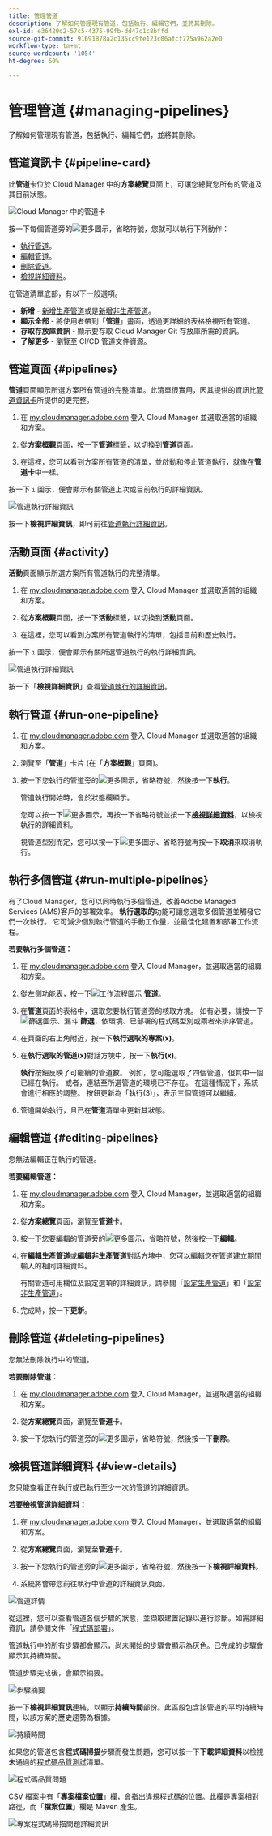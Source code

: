 ```yaml
---
title: 管理管道
description: 了解如何管理現有管道，包括執行、編輯它們，並將其刪除。
exl-id: e36420d2-57c5-4375-99fb-dd47c1c8bffd
source-git-commit: 91691878a2c135cc9fe123c06afcf775a962a2e0
workflow-type: tm+mt
source-wordcount: '1054'
ht-degree: 60%

---
```



# 管理管道 {#managing-pipelines}

了解如何管理現有管道，包括執行、編輯它們，並將其刪除。

## 管道資訊卡 {#pipeline-card}

此&#x200B;**管道**&#x200B;卡位於 Cloud Manager 中的&#x200B;**方案總覽**&#x200B;頁面上，可讓您總覽您所有的管道及其目前狀態。

![Cloud Manager 中的管道卡](/help/assets/configure-pipelines/pipelines-card.png)

按一下每個管道旁的![更多圖示，省略符號](https://spectrum.adobe.com/static/icons/workflow_18/Smock_More_18_N.svg)，您就可以執行下列動作：

* [執行管道](#running-pipelines)。
* [編輯管道](#editing-pipelines)。
* [刪除管道](#deleting-pipelines)。
* [檢視詳細資料](#view-details)。

在管道清單底部，有以下一般選項。

* **新增** - [新增生產管道](/help/using/production-pipelines.md)或是[新增非生產管道](/help/using/non-production-pipelines.md)。
* **顯示全部** - 將使用者帶到「**管道**」畫面，透過更詳細的表格檢視所有管道。
* **存取存放庫資訊** - 顯示要存取 Cloud Manager Git 存放庫所需的資訊。
* **了解更多** - 瀏覽至 CI/CD 管道文件資源。

## 管道頁面 {#pipelines}

**管道**&#x200B;頁面顯示所選方案所有管道的完整清單。此清單很實用，因其提供的資訊比[管道資訊卡](#pipeline-card)所提供的更完整。

1. 在 [my.cloudmanager.adobe.com](https://my.cloudmanager.adobe.com/) 登入 Cloud Manager 並選取適當的組織和方案。

1. 從&#x200B;**方案概觀**&#x200B;頁面，按一下&#x200B;**管道**&#x200B;標籤，以切換到&#x200B;**管道**&#x200B;頁面。

1. 在這裡，您可以看到方案所有管道的清單，並啟動和停止管道執行，就像在&#x200B;**管道卡**&#x200B;中一樣。

按一下 `i` 圖示，便會顯示有關管道上次或目前執行的詳細資訊。

![管道執行詳細資訊](/help/assets/configure-pipelines/pipeline-status.png)

按一下&#x200B;**檢視詳細資訊**，即可前往[管道執行詳細資訊](#view-details)。

## 活動頁面 {#activity}

**活動**&#x200B;頁面顯示所選方案所有管道執行的完整清單。

1. 在 [my.cloudmanager.adobe.com](https://my.cloudmanager.adobe.com/) 登入 Cloud Manager 並選取適當的組織和方案。

1. 從&#x200B;**方案概觀**&#x200B;頁面，按一下&#x200B;**活動**&#x200B;標籤，以切換到&#x200B;**活動**&#x200B;頁面。

1. 在這裡，您可以看到方案所有管道執行的清單，包括目前和歷史執行。

按一下 `i` 圖示，便會顯示有關所選管道執行的執行詳細資訊。

![管道執行詳細資訊](/help/assets/configure-pipelines/pipeline-activity.png)

按一下「**檢視詳細資訊**」查看[管道執行的詳細資訊](#view-details)。

## 執行管道 {#run-one-pipeline}

1. 在 [my.cloudmanager.adobe.com](https://my.cloudmanager.adobe.com/) 登入 Cloud Manager 並選取適當的組織和方案。
1. 瀏覽至「**管道**」卡片 (在「**方案概觀**」頁面)。
1. 按一下您執行的管道旁的![更多圖示，省略符號](https://spectrum.adobe.com/static/icons/workflow_18/Smock_More_18_N.svg)，然後按一下&#x200B;**執行**。

   管道執行開始時，會於狀態欄顯示。

   您可以按一下![更多圖示，再按一下省略符號](https://spectrum.adobe.com/static/icons/workflow_18/Smock_More_18_N.svg)並按一下&#x200B;**[檢視詳細資料](#view-details)**，以檢視執行的詳細資料。

   視管道型別而定，您可以按一下![更多圖示、省略符號](https://spectrum.adobe.com/static/icons/workflow_18/Smock_More_18_N.svg)再按一下&#x200B;**取消**&#x200B;來取消執行。

## 執行多個管道 {#run-multiple-pipelines}

有了Cloud Manager，您可以同時執行多個管道，改善Adobe Managed Services (AMS)客戶的部署效率。 **執行選取的**&#x200B;功能可讓您選取多個管道並觸發它們一次執行。 它可減少個別執行管道的手動工作量，並最佳化建置和部署工作流程。

**若要執行多個管道：**

1. 在 [my.cloudmanager.adobe.com](https://my.cloudmanager.adobe.com/) 登入 Cloud Manager，並選取適當的組織和方案。
1. 從左側功能表，按一下![工作流程圖示](https://spectrum.adobe.com/static/icons/workflow_18/Smock_Workflow_18_N.svg) **管道**。
1. 在&#x200B;**管道**頁面的表格中，選取您要執行管道旁的核取方塊。
如有必要，請按一下![篩選圖示、漏斗](https://spectrum.adobe.com/static/icons/workflow_18/Smock_Filter_18_N.svg) **篩選**，依環境、已部署的程式碼型別或兩者來排序管道。
1. 在頁面的右上角附近，按一下&#x200B;**執行選取的專案(x)**。
1. 在&#x200B;**執行選取的管道(x)**&#x200B;對話方塊中，按一下&#x200B;**執行(x)**。

   **執行**&#x200B;按鈕反映了可繼續的管道數。 例如，您可能選取了四個管道，但其中一個已經在執行。 或者，連結至所選管道的環境已不存在。 在這種情況下，系統會進行相應的調整。 按鈕更新為「執行(3)」，表示三個管道可以繼續。

1. 管道開始執行，且已在&#x200B;**管道**&#x200B;清單中更新其狀態。

## 編輯管道 {#editing-pipelines}

您無法編輯正在執行的管道。

**若要編輯管道：**

1. 在 [my.cloudmanager.adobe.com](https://my.cloudmanager.adobe.com/) 登入 Cloud Manager，並選取適當的組織和方案。

1. 從&#x200B;**方案總覽**&#x200B;頁面，瀏覽至&#x200B;**管道**&#x200B;卡。

1. 按一下您要編輯的管道旁的![更多圖示，省略符號](https://spectrum.adobe.com/static/icons/workflow_18/Smock_More_18_N.svg)，然後按一下&#x200B;**編輯**。

1. 在&#x200B;**編輯生產管道**&#x200B;或&#x200B;**編輯非生產管道**&#x200B;對話方塊中，您可以編輯您在管道建立期間輸入的相同詳細資料。

   有關管道可用欄位及設定選項的詳細資訊，請參閱「[設定生產管道](/help/using/production-pipelines.md)」和「[設定非生產管道](/help/using/non-production-pipelines.md)」。

1. 完成時，按一下&#x200B;**更新**。

## 刪除管道 {#deleting-pipelines}

您無法刪除執行中的管道。

**若要刪除管道：**

1. 在 [my.cloudmanager.adobe.com](https://my.cloudmanager.adobe.com/) 登入 Cloud Manager，並選取適當的組織和方案。

1. 從&#x200B;**方案總覽**&#x200B;頁面，瀏覽至&#x200B;**管道**&#x200B;卡。

1. 按一下您執行的管道旁的![更多圖示，省略符號](https://spectrum.adobe.com/static/icons/workflow_18/Smock_More_18_N.svg)，然後按一下&#x200B;**刪除**。


## 檢視管道詳細資料 {#view-details}

您只能查看正在執行或已執行至少一次的管道的詳細資訊。

**若要檢視管道詳細資料：**

1. 在 [my.cloudmanager.adobe.com](https://my.cloudmanager.adobe.com/) 登入 Cloud Manager，並選取適當的組織和方案。

1. 從&#x200B;**方案總覽**&#x200B;頁面，瀏覽至&#x200B;**管道**&#x200B;卡。

1. 按一下您執行的管道旁的![更多圖示，省略符號](https://spectrum.adobe.com/static/icons/workflow_18/Smock_More_18_N.svg)，然後按一下&#x200B;**檢視詳細資料**。

1. 系統將會帶您前往執行中管道的詳細資訊頁面。

![管道詳情](/help/assets/configure-pipelines/pipeline-running-details.png)

從這裡，您可以查看管道各個步驟的狀態，並擷取建置記錄以進行診斷。如需詳細資訊，請參閱文件「[程式碼部署](/help/using/code-deployment.md)」。

管道執行中的所有步驟都會顯示，尚未開始的步驟會顯示為灰色。已完成的步驟會顯示其持續時間。

管道步驟完成後，會顯示摘要。

![步驟摘要](/help/assets/configure-pipelines/pipeline-step.png)

按一下&#x200B;**檢視詳細資訊**&#x200B;連結，以顯示&#x200B;**持續時間**&#x200B;部份。此區段包含該管道的平均持續時間，以該方案的歷史趨勢為根據。

![持續時間](/help/assets/configure-pipelines/duration.png)

如果您的管道包含&#x200B;**程式碼掃描**&#x200B;步驟而發生問題，您可以按一下&#x200B;**下載詳細資料**&#x200B;以檢視未通過的[程式碼品質測試](/help/using/code-quality-testing.md)清單。

![程式碼品質問題](assets/managing-pipelines-code-quality-issues.png)

CSV 檔案中有「**專案檔案位置**」欄，會指出違規程式碼的位置。此欄是專案相對路徑，而「**檔案位置**」欄是 Maven 產生。

![專案程式碼掃描問題詳細資訊](assets/managing-pipelines-code-quality-details.png)
